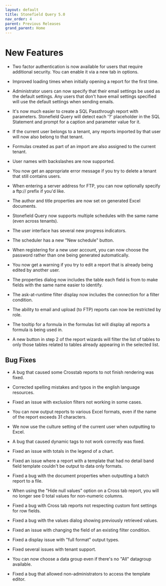 ```yaml
---
layout: default
title: Stonefield Query 5.0
nav_order: 4
parent: Previous Releases
grand_parent: Home
---
```


# New Features

* Two factor authentication is now available for users that require additional security. You can enable it via a new tab in options.

* Improved loading times when initially opening a report for the first time.

* Administrator users can now specify that their email settings be used as the default settings. Any users that don't have email settings specified will use the default settings when sending emails.

* It's now much easier to create a SQL Passthrough report with parameters. Stonefield Query will detect each '?' placeholder in the SQL Statement and prompt for a caption and parameter value for it.

* If the current user belongs to a tenant, any reports imported by that user will now also belong to that tenant.

* Formulas created as part of an import are also assigned to the current tenant.

* User names with backslashes are now supported.

* You now get an appropriate error message if you try to delete a tenant that still contains users.

* When entering a server address for FTP, you can now optionally specify a ftp:// prefix if you'd like.

* The author and title properties are now set on generated Excel documents.

* Stonefield Query now supports multiple schedules with the same name (even across tenants).

* The user interface has several new progress indicators.

* The scheduler has a new "New schedule" button.

* When registering for a new user account, you can now choose the password rather than one being generated automatically.

* You now get a warning if you try to edit a report that is already being edited by another user.

* The properties dialog now includes the table each field is from to make fields with the same name easier to identify.

* The ask-at-runtime filter display now includes the connection for a filter condition.

* The ability to email and upload (to FTP) reports can now be restricted by role.

* The tooltip for a formula in the formulas list will display all reports a formula is being used in.

* A new button in step 2 of the report wizards will filter the list of tables to only those tables related to tables already appearing in the selected list.

## Bug Fixes

* A bug that caused some Crosstab reports to not finish rendering was fixed.

* Corrected spelling mistakes and typos in the english language resources.

* Fixed an issue with exclusion filters not working in some cases.

* You can now output reports to various Excel formats, even if the name of the report exceeds 31 characters.

* We now use the culture setting of the current user when outputting to Excel.

* A bug that caused dynamic tags to not work correctly was fixed.

* Fixed an issue with totals in the legend of a chart.

* Fixed an issue where a report with a template that had no detail band field template couldn't be output to data only formats.

* Fixed a bug with the document properties when outputting a batch report to a file.

* When using the "Hide null values" option on a Cross tab report, you will no longer see 0 total values for non-numeric columns.

* Fixed a bug with Cross tab reports not respecting custom font settings for row fields.

* Fixed a bug with the values dialog showing previously retrieved values.

* Fixed an issue with changing the field of an existing filter condition.

* Fixed a display issue with "full format" output types.

* Fixed several issues with tenant support. 

* You can now choose a data group even if there's no "All" datagroup available.

* Fixed a bug that allowed non-administrators to access the template editor.